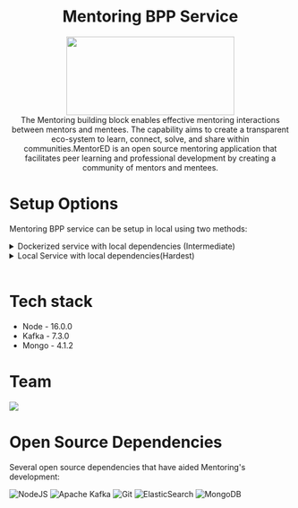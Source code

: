 <div align="center">

# Mentoring BPP Service

<a href="https://shikshalokam.org/elevate/">
<img
    src="https://shikshalokam.org/wp-content/uploads/2021/06/elevate-logo.png"
    height="140"
    width="300"
  />
</a>

</br>
The Mentoring building block enables effective mentoring interactions between mentors and mentees. The capability aims to create a transparent eco-system to learn, connect, solve, and share within communities.MentorED is an open source mentoring application that facilitates peer learning and professional development by creating a community of mentors and mentees.

</div>

# Setup Options

Mentoring BPP service can be setup in local using two methods:

<details><summary>Dockerized service with local dependencies (Intermediate)</summary>

## A. Dockerized Service With Local Dependencies

**Expectation**: Run single docker containerized service with existing local (in host) or remote dependencies.

-   Clone the **Mentoring BPP service** repository.

    ```console
    git clone https://github.com/ELEVATE-Project/mentoring-bpp-service.git
    ```

### Local Dependencies Steps

1.  Update dependency (Mongo, Kafka etc) IP addresses in .env with "**host.docker.internal**".

    Eg:

    ```properties
    #MongoDb Connectivity Url
    MONGODB_URL = mongodb://host.docker.internal:27017/dsep-mentoring
    #Kafka Host Server URL
    KAFKA_URL = host.docker.external:9092
    #Mentoring service URI
    MENTORING_URI= host.docker.external:3000/mentoring
    ```

2.  Build the docker image.
    ```console
    /ELEVATE/mentoring-bpp-service$ docker build -t elevate/mentoring-bpp:1.0 .
    ```
3.  Run the docker container.

    -   For Mac & Windows with docker v18.03+:

        ```console
        $ docker run --name mentoring-bpp:1.0 elevate/mentoring-bpp:1.0
        ```

    -   For Linux:

        ```console
        $ docker run --name mentoring-bpp --add-host=host.docker.internal:host-gateway elevate/mentoring-bpp:1.0`
        ```

        Refer [this](https://stackoverflow.com/a/24326540) for more information.

### Remote Dependencies Steps

1.  Update dependency (Mongo, Kafka etc) Ip addresses in .env with respective remote server IPs.

    Eg:

    ```properties
    #Elastic Search Server URL
    ELASTIC_NODE = 10.1.2.34:9200
    #Kafka Host Server URL
    KAFKA_URL = 11.2.3.45:9092
    #Mentoring service URI
    MENTORING_URI= dev.elevate-apis.shikshalokam.org/mentoring
    ```

2.  Build the docker image.
    ```console
    /ELEVATE/mentoring-bpp-service$ docker build -t elevate/mentoring-bpp:1.0 .
    ```
3.  Run the docker container.

    ```console
    $ docker run --name elevate/mentoring-bpp:1.0 elevate/mentoring-bpp:1.0 .
    ```

</details>

<details><summary>Local Service with local dependencies(Hardest)</summary>

## B. Local Service With Local Dependencies

**Expectation**: Run a single service with existing local dependencies in the host (**Non-Docker Implementation**).

### Steps

1.  Install required tools & dependencies

    Install any IDE (eg: VScode)

    Install Nodejs: https://nodejs.org/en/download/

    Install Kafka: https://kafka.apache.org/quickstart

    Install MongoDB: https://docs.mongodb.com/manual/installation/

    Install Robo-3T: ​​ https://robomongo.org/

2.  Clone the **Mentoring BPP service** repository.

    ```console
    git clone https://github.com/ELEVATE-Project/mentoring-bpp-catalog-service.git
    ```

3.  Add **.env** file to the project directory

        Create a **.env** file in **src** directory of the project and copy these environment variables into it.

    ```properties
    APPLICATION_PORT=3005
    NODE_ENV = development
    BECKN_BG_URI=https://gateway.becknprotocol.io/bg
    BECKN_REGISTRY_URI=https://registry.becknprotocol.io/subscribers
    CITY=std:080
    COUNTRY=IND
    DOMAIN=nic2004:85491
    BPP_ID=bpp:3005
    BPP_URI=http://bpp:3005/bpp-2
    REDIS_HOST = redis://redis:6379
    ROOT_ROUTE=/bpp-2
    BPP_NAME="SL BPP #2"
    BPP_CODE="sl-bpp-2"
    BPP_SYMBOL="<i class="fas fa-user-graduate"></i>"
    SUBSCRIBER_ID='bpp12345'
    UNIQUE_ID='sl23rws98uf09s8u'
    PRIVATE_KEY=']//=='
    PUBLIC_KEY='+/='
    AUTH_ENABLED=false
    DISABLE_PROXY_AUTH=true
    BPP_CATALOG_URI='http://bpp-catalog:3009/bpp-catalog'
    MONGODB_URL=mongodb://mongo:27017/dsep-mentoring
    MENTORING_INTERNAL_ACCESS_TOKEN=Fgn1xT7pmCK9PSxVt7yr
    MENTORING_URI='http://mentoring:3000/mentoring'
    BPP_TTL='PT10M'
    SCHEMA_CORE_VERSION='1.0.0'
    ON_CONFIRM_ACTION='on_confirm'
    ON_CONFIRM_ROUTE='/on_confirm'
    ON_SELECT_ACTION='on_select'
    ON_SELECT_ROUTE='/on_select'
    CATALOG_GET_FULFILLMENT_ROUTE='/get-fulfillment/:fulfillmentId'
    CATALOG_GET_SESSION_ROUTE='/get-session/:sessionId'
    MENTORING_SESSION_ENROLL_ROUTE='/v1/sessions/enroll'

    ```

4.  Install Npm packages

    ```console
    ELEVATE/mentoring-bpp-service/src$ npm install
    ```

5.  Start Mentoring server

    ```console
    ELEVATE/mentoring-bpp-service/src$ npm start
    ```

</details>

</br>

# Tech stack

-   Node - 16.0.0
-   Kafka - 7.3.0
-   Mongo - 4.1.2

# Team

<a href="https://github.com/ELEVATE-Project/mentoring-bpp-catalog-service/graphs/contributors">
  <img src="https://contrib.rocks/image?repo=ELEVATE-Project/mentoring-bpp-service" />
</a>

# Open Source Dependencies

Several open source dependencies that have aided Mentoring's development:

![NodeJS](https://img.shields.io/badge/node.js-6DA55F?style=for-the-badge&logo=node.js&logoColor=white)
![Apache Kafka](https://img.shields.io/badge/Apache%20Kafka-000?style=for-the-badge&logo=apachekafka)
![Git](https://img.shields.io/badge/git-%23F05033.svg?style=for-the-badge&logo=git&logoColor=white)
![ElasticSearch](https://img.shields.io/badge/-ElasticSearch-005571?style=for-the-badge&logo=elasticsearch)
![MongoDB](https://img.shields.io/badge/MongoDB-%234ea94b.svg?style=for-the-badge&logo=mongodb&logoColor=white)
